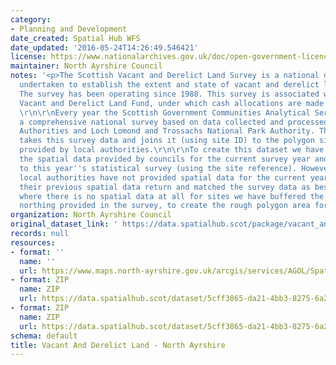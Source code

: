 ```yaml
---
category:
- Planning and Development
date_created: Spatial Hub WFS
date_updated: '2016-05-24T14:26:49.546421'
license: https://www.nationalarchives.gov.uk/doc/open-government-licence/version/3/
maintainer: North Ayrshire Council
notes: '<p>The Scottish Vacant and Derelict Land Survey is a national data collection
  undertaken to establish the extent and state of vacant and derelict land in Scotland.
  The survey has been operating since 1988. This survey is associated with the Scottish
  Vacant and Derelict Land Fund, under which cash allocations are made to local authorities.
  \r\n\r\nEvery year the Scottish Government Communities Analytical Services produce
  a comprehensive national survey based on data collected and processed from all Local
  Authorities and Loch Lomond and Trossachs National Park Authority. The Spatial Hub
  takes this survey data and joins it (using site ID) to the polygon site information
  provided by local authorities.\r\n\r\nTo create this dataset we have taken all of
  the spatial data provided by councils for the current survey year and combined it
  to this year''s statistical survey (using the site reference). However: \r\n- where
  local authorities have not provided spatial data for the current year, we have used
  their previous spatial data return and matched the survey data as best we can,\r\n-
  where there is no spatial data at all for sites we have buffered the easting and
  northing provided in the survey, to create the rough polygon area for a site.                                                                                                                                                                                                                                                                                                                                                                                                                                                                                                                                                                                                                                                                                                                                                                                                                                                                                                                                                                                                                                                                                                                                                                                                                                                                                                                                                                                                                                                                                        </p>'
organization: North Ayrshire Council
original_dataset_link: ' https://data.spatialhub.scot/package/vacant_and_derelict_land-na'
records: null
resources:
- format: ''
  name: ''
  url: https://www.maps.north-ayrshire.gov.uk/arcgis/services/AGOL/Spatial_Hub/MapServer/WFSServer?request=GetCapabilities&service=WFS
- format: ZIP
  name: ZIP
  url: https://data.spatialhub.scot/dataset/5cff3865-da21-4bb3-8275-6a2ba288740a/resource/42a0742e-74b3-4be2-9889-8f400a0ae90e/download/20200929_vdl_by_la_na.zip
- format: ZIP
  name: ZIP
  url: https://data.spatialhub.scot/dataset/5cff3865-da21-4bb3-8275-6a2ba288740a/resource/3503a4c9-75dd-4a50-a462-5c70106be863/download/northayrshire_2020.zip
schema: default
title: Vacant And Derelict Land - North Ayrshire
---
```


